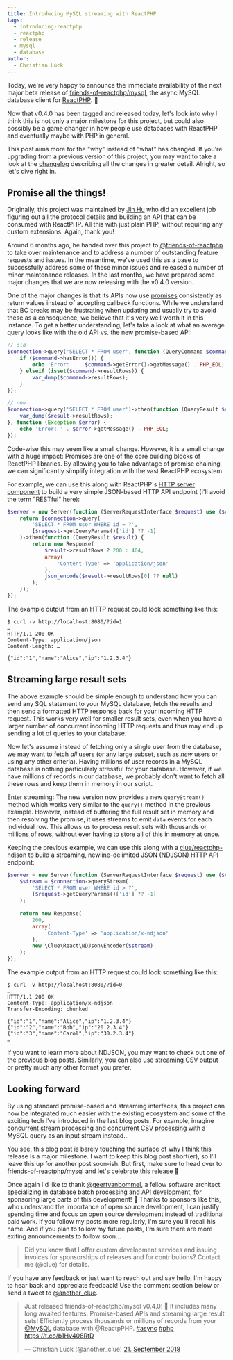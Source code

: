 ```yaml
---
title: Introducing MySQL streaming with ReactPHP
tags:
  - introducing-reactphp
  - reactphp
  - release
  - mysql
  - database
author:
  - Christian Lück
---
```


Today, we're very happy to announce the immediate availability of the next major beta release of [friends-of-reactphp/mysql](https://github.com/friends-of-reactphp/mysql), the async MySQL database client for [ReactPHP](https://reactphp.org/). 🎉

Now that v0.4.0 has been tagged and released today, let's look into why I think this is not only a major milestone for this project, but could also possibly be a game changer in how people use databases with ReactPHP and eventually maybe with PHP in general.

This post aims more for the "why" instead of "what" has changed. If you're upgrading from a previous version of this project, you may want to take a look at the [changelog](https://github.com/friends-of-reactphp/mysql/releases) describing all the changes in greater detail. Alright, so let's dive right in.

## Promise all the things!

Originally, this project was maintained by [Jin Hu](https://github.com/bixuehujin) who did an excellent job figuring out all the protocol details and building an API that can be consumed with ReactPHP. All this with just plain PHP, without requiring any custom extensions. Again, thank you!

Around 6 months ago, he handed over this project to [@friends-of-reactphp](https://github.com/friends-of-reactphp) to take over maintenance and to address a number of outstanding feature requests and issues. In the meantime, we've used this as a base to successfully address some of these minor issues and released a number of minor maintenance releases. In the last months, we have prepared some major changes that we are now releasing with the v0.4.0 version.

One of the major changes is that its APIs now use [promises](https://github.com/reactphp/promise) consistently as return values instead of accepting callback functions. While we understand that BC breaks may be frustrating when updating and usually try to avoid these as a consequence, we believe that it's very well worth it in this instance. To get a better understanding, let's take a look at what an average query looks like with the old API vs. the new promise-based API:

```php
// old
$connection->query('SELECT * FROM user', function (QueryCommand $command) {
    if ($command->hasError()) {
        echo 'Error: ' . $command->getError()->getMessage() . PHP_EOL;
    } elseif (isset($command->resultRows)) {
        var_dump($command->resultRows);
    }
});

// new
$connection->query('SELECT * FROM user')->then(function (QueryResult $result) {
    var_dump($result->resultRows);
}, function (Exception $error) {
    echo 'Error: ' . $error->getMessage() . PHP_EOL;
});
```

Code-wise this may seem like a small change. However, it is a small change with a huge impact: Promises are one of the core building blocks of ReactPHP libraries. By allowing you to take advantage of promise chaining, we can significantly simplify integration with the vast ReactPHP ecosystem.

For example, we can use this along with ReactPHP's [HTTP server component](https://github.com/reactphp/http) to build a very simple JSON-based HTTP API endpoint (I'll avoid the term "RESTful" here):

```php
$server = new Server(function (ServerRequestInterface $request) use ($connection) {
    return $connection->query(
        'SELECT * FROM user WHERE id = ?',
        [$request->getQueryParams()['id'] ?? -1]
    )->then(function (QueryResult $result) {
        return new Response(
            $result->resultRows ? 200 : 404,
            array(
                'Content-Type' => 'application/json'
            ),
            json_encode($result->resultRows[0] ?? null)
        );
    });
});
```

The example output from an HTTP request could look something like this:

```
$ curl -v http://localhost:8080/?id=1
…
HTTP/1.1 200 OK
Content-Type: application/json
Content-Length: …

{"id":"1","name":"Alice","ip":"1.2.3.4"}
```

## Streaming large result sets

The above example should be simple enough to understand how you can send any SQL statement to your MySQL database, fetch the results and then send a formatted HTTP response back for your incoming HTTP request. This works very well for smaller result sets, even when you have a larger number of concurrent incoming HTTP requests and thus may end up sending a lot of queries to your database.

Now let's assume instead of fetching only a single user from the database, we may want to fetch *all* users (or any large subset, such as *new* users or using any other criteria). Having millions of user records in a MySQL database is nothing particularly stressful for your database. However, if we have millions of records in our database, we probably don't want to fetch all these rows and keep them in memory in our script.

Enter streaming: The new version now provides a new `queryStream()` method which works very similar to the `query()` method in the previous example. However, instead of buffering the full result set in memory and then resolving the promise, it uses streams to emit `data` events for each individual row. This allows us to process result sets with thousands or millions of rows, without ever having to store all of this in memory at once.

Keeping the previous example, we can use this along with a [clue/reactphp-ndjson](https://github.com/clue/reactphp-ndjson) to build a streaming, newline-delimited JSON (NDJSON) HTTP API endpoint:

```php
$server = new Server(function (ServerRequestInterface $request) use ($connection) {
    $stream = $connection->queryStream(
        'SELECT * FROM user WHERE id > ?',
        [$request->getQueryParams()['id'] ?? -1]
    );
    
    return new Response(
        200,
        array(
            'Content-Type' => 'application/x-ndjson'
        ),
        new \Clue\React\NDJson\Encoder($stream)
    );
});
```

The example output from an HTTP request could look something like this:

```
$ curl -v http://localhost:8080/?id=0
…
HTTP/1.1 200 OK
Content-Type: application/x-ndjson
Transfer-Encoding: chunked

{"id":"1","name":"Alice","ip":"1.2.3.4"}
{"id":"2","name":"Bob","ip":"20.2.3.4"}
{"id":"3","name":"Carol","ip":"30.2.3.4"}
…
```

If you want to learn more about NDJSON, you may want to check out one of the [previous blog posts](https://clue.engineering/2018/introducing-reactphp-ndjson). Similarly, you can also use [streaming CSV output](https://clue.engineering/2018/introducing-reactphp-csv) or pretty much any other format you prefer.

## Looking forward

By using standard promise-based and streaming interfaces, this project can now be integrated much easier with the existing ecosystem and some of the exciting tech I've introduced in the last blog posts. For example, imagine [concurrent stream processing](https://clue.engineering/2018/introducing-reactphp-flux) and [concurrent CSV processing](https://clue.engineering/2018/introducing-reactphp-csv) with a MySQL query as an input stream instead…

You see, this blog post is barely touching the surface of why I think this release is a major milestone. I want to keep this blog post short(er), so I'll leave this up for another post soon-ish. But first, make sure to head over to [friends-of-reactphp/mysql](https://github.com/friends-of-reactphp/mysql) and let's celebrate this release 🎉

Once again I'd like to thank [@geertvanbommel](https://github.com/geertvanbommel), a fellow software architect specializing in database batch processing and API development, for sponsoring large parts of this development! 🎉 Thanks to sponsors like this, who understand the importance of open source development, I can justify spending time and focus on open source development instead of traditional paid work. If you follow my posts more regularly, I'm sure you'll recall his name. And if you plan to follow my future posts, I'm sure there are more exiting announcements to follow soon…

> Did you know that I offer custom development services and issuing invoices for sponsorships of releases and for contributions? Contact me (@clue) for details.

If you have any feedback or just want to reach out and say hello, I'm happy to hear back and appreciate feedback! Use the comment section below or send a tweet to [@another_clue](https://twitter.com/another_clue).

<blockquote class="twitter-tweet" data-lang="de"><p lang="en" dir="ltr">Just released friends-of-reactphp/mysql v0.4.0! 🎉 It includes many long awaited features: Promise-based APIs and streaming large result sets! Efficiently process thousands or millions of records from your <a href="https://twitter.com/MySQL?ref_src=twsrc%5Etfw">@MySQL</a> database with @ReactpPHP. <a href="https://twitter.com/hashtag/async?src=hash&amp;ref_src=twsrc%5Etfw">#async</a> <a href="https://twitter.com/hashtag/php?src=hash&amp;ref_src=twsrc%5Etfw">#php</a> <a href="https://t.co/b1Hv408RtD">https://t.co/b1Hv408RtD</a></p>&mdash; Christian Lück (@another_clue) <a href="https://twitter.com/another_clue/status/1043161821409157129?ref_src=twsrc%5Etfw">21. September 2018</a></blockquote>
